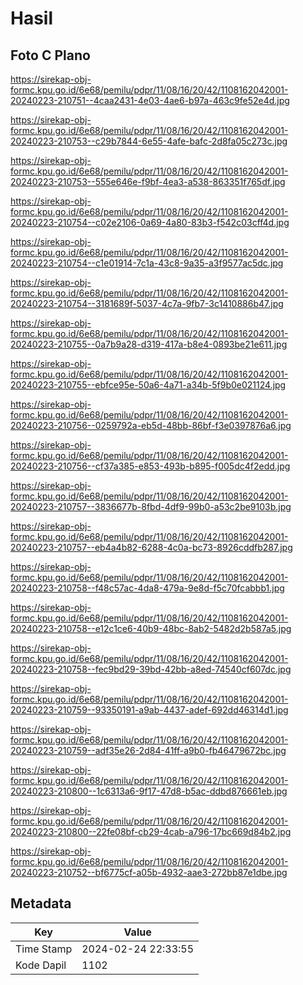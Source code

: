 # Hasil

## Foto C Plano

https://sirekap-obj-formc.kpu.go.id/6e68/pemilu/pdpr/11/08/16/20/42/1108162042001-20240223-210751--4caa2431-4e03-4ae6-b97a-463c9fe52e4d.jpg

https://sirekap-obj-formc.kpu.go.id/6e68/pemilu/pdpr/11/08/16/20/42/1108162042001-20240223-210753--c29b7844-6e55-4afe-bafc-2d8fa05c273c.jpg

https://sirekap-obj-formc.kpu.go.id/6e68/pemilu/pdpr/11/08/16/20/42/1108162042001-20240223-210753--555e646e-f9bf-4ea3-a538-863351f765df.jpg

https://sirekap-obj-formc.kpu.go.id/6e68/pemilu/pdpr/11/08/16/20/42/1108162042001-20240223-210754--c02e2106-0a69-4a80-83b3-f542c03cff4d.jpg

https://sirekap-obj-formc.kpu.go.id/6e68/pemilu/pdpr/11/08/16/20/42/1108162042001-20240223-210754--c1e01914-7c1a-43c8-9a35-a3f9577ac5dc.jpg

https://sirekap-obj-formc.kpu.go.id/6e68/pemilu/pdpr/11/08/16/20/42/1108162042001-20240223-210754--3181689f-5037-4c7a-9fb7-3c1410886b47.jpg

https://sirekap-obj-formc.kpu.go.id/6e68/pemilu/pdpr/11/08/16/20/42/1108162042001-20240223-210755--0a7b9a28-d319-417a-b8e4-0893be21e611.jpg

https://sirekap-obj-formc.kpu.go.id/6e68/pemilu/pdpr/11/08/16/20/42/1108162042001-20240223-210755--ebfce95e-50a6-4a71-a34b-5f9b0e021124.jpg

https://sirekap-obj-formc.kpu.go.id/6e68/pemilu/pdpr/11/08/16/20/42/1108162042001-20240223-210756--0259792a-eb5d-48bb-86bf-f3e0397876a6.jpg

https://sirekap-obj-formc.kpu.go.id/6e68/pemilu/pdpr/11/08/16/20/42/1108162042001-20240223-210756--cf37a385-e853-493b-b895-f005dc4f2edd.jpg

https://sirekap-obj-formc.kpu.go.id/6e68/pemilu/pdpr/11/08/16/20/42/1108162042001-20240223-210757--3836677b-8fbd-4df9-99b0-a53c2be9103b.jpg

https://sirekap-obj-formc.kpu.go.id/6e68/pemilu/pdpr/11/08/16/20/42/1108162042001-20240223-210757--eb4a4b82-6288-4c0a-bc73-8926cddfb287.jpg

https://sirekap-obj-formc.kpu.go.id/6e68/pemilu/pdpr/11/08/16/20/42/1108162042001-20240223-210758--f48c57ac-4da8-479a-9e8d-f5c70fcabbb1.jpg

https://sirekap-obj-formc.kpu.go.id/6e68/pemilu/pdpr/11/08/16/20/42/1108162042001-20240223-210758--e12c1ce6-40b9-48bc-8ab2-5482d2b587a5.jpg

https://sirekap-obj-formc.kpu.go.id/6e68/pemilu/pdpr/11/08/16/20/42/1108162042001-20240223-210758--fec9bd29-39bd-42bb-a8ed-74540cf607dc.jpg

https://sirekap-obj-formc.kpu.go.id/6e68/pemilu/pdpr/11/08/16/20/42/1108162042001-20240223-210759--93350191-a9ab-4437-adef-692dd46314d1.jpg

https://sirekap-obj-formc.kpu.go.id/6e68/pemilu/pdpr/11/08/16/20/42/1108162042001-20240223-210759--adf35e26-2d84-41ff-a9b0-fb46479672bc.jpg

https://sirekap-obj-formc.kpu.go.id/6e68/pemilu/pdpr/11/08/16/20/42/1108162042001-20240223-210800--1c6313a6-9f17-47d8-b5ac-ddbd876661eb.jpg

https://sirekap-obj-formc.kpu.go.id/6e68/pemilu/pdpr/11/08/16/20/42/1108162042001-20240223-210800--22fe08bf-cb29-4cab-a796-17bc669d84b2.jpg

https://sirekap-obj-formc.kpu.go.id/6e68/pemilu/pdpr/11/08/16/20/42/1108162042001-20240223-210752--bf6775cf-a05b-4932-aae3-272bb87e1dbe.jpg


## Metadata

| Key        | Value               |
| ---------- | ------------------- |
| Time Stamp | 2024-02-24 22:33:55 |
| Kode Dapil | 1102                |



